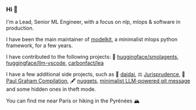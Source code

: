 ### Hi 👋

I'm a Lead, Senior ML Engineer, with a focus on nlp, mlops & software in production.

I have been the main maintainer of [modelkit](https://github.com/Cornerstone-OnDemand/modelkit), a minimalist mlops python framework, for a few years.

I have contributed to the following projects: 🤗 [huggingface/smolagents](https://github.com/huggingface/smolagents), [huggingface/llm-vscode](https://github.com/huggingface/llm-vscode), [carbonfact/lea](https://github.com/carbonfact/lea)

I have a few additional side projects, such as 🍊 [daidai](https://github.com/antoinejeannot/daidai), ⚖️ [Jurisprudence](https://huggingface.co/datasets/antoinejeannot/jurisprudence), 📔 [Paul Graham Compilation](https://huggingface.co/datasets/antoinejeannot/graham), 🖋️ [nuggets](https://github.com/antoinejeannot/nuggets), [minimalist LLM-powered git message](https://gist.github.com/antoinejeannot/efaa44a9de5b10024eac993034ce3a62) and some hidden ones in theft mode.

You can find me near Paris or hiking in the Pyrénées 🏔️
